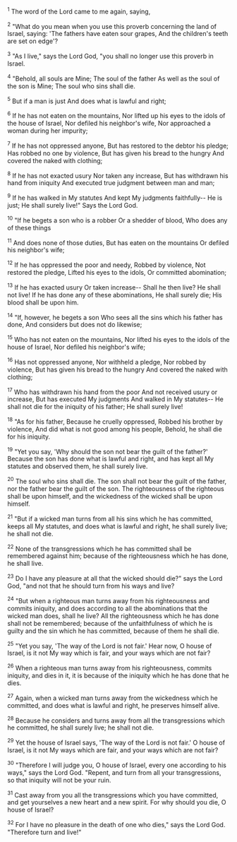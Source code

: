<sup>1</sup> 
The word of the Lord came to me again, saying, 

<sup>2</sup> 
"What do you mean when you use this proverb concerning the land of Israel, saying: 'The fathers have eaten sour grapes, And the children's teeth are set on edge'? 

<sup>3</sup> 
"As I live," says the Lord God, "you shall no longer use this proverb in Israel. 

<sup>4</sup> 
"Behold, all souls are Mine; The soul of the father As well as the soul of the son is Mine; The soul who sins shall die. 

<sup>5</sup> 
But if a man is just And does what is lawful and right; 

<sup>6</sup> 
If he has not eaten on the mountains, Nor lifted up his eyes to the idols of the house of Israel, Nor defiled his neighbor's wife, Nor approached a woman during her impurity; 

<sup>7</sup> 
If he has not oppressed anyone, But has restored to the debtor his pledge; Has robbed no one by violence, But has given his bread to the hungry And covered the naked with clothing; 

<sup>8</sup> 
If he has not exacted usury Nor taken any increase, But has withdrawn his hand from iniquity And executed true judgment between man and man; 

<sup>9</sup> 
If he has walked in My statutes And kept My judgments faithfully-- He is just; He shall surely live!" Says the Lord God. 

<sup>10</sup> 
"If he begets a son who is a robber Or a shedder of blood, Who does any of these things 

<sup>11</sup> 
And does none of those duties, But has eaten on the mountains Or defiled his neighbor's wife; 

<sup>12</sup> 
If he has oppressed the poor and needy, Robbed by violence, Not restored the pledge, Lifted his eyes to the idols, Or committed abomination; 

<sup>13</sup> 
If he has exacted usury Or taken increase-- Shall he then live? He shall not live! If he has done any of these abominations, He shall surely die; His blood shall be upon him. 

<sup>14</sup> 
"If, however, he begets a son Who sees all the sins which his father has done, And considers but does not do likewise; 

<sup>15</sup> 
Who has not eaten on the mountains, Nor lifted his eyes to the idols of the house of Israel, Nor defiled his neighbor's wife; 

<sup>16</sup> 
Has not oppressed anyone, Nor withheld a pledge, Nor robbed by violence, But has given his bread to the hungry And covered the naked with clothing; 

<sup>17</sup> 
Who has withdrawn his hand from the poor And not received usury or increase, But has executed My judgments And walked in My statutes-- He shall not die for the iniquity of his father; He shall surely live! 

<sup>18</sup> 
"As for his father, Because he cruelly oppressed, Robbed his brother by violence, And did what is not good among his people, Behold, he shall die for his iniquity.

<sup>19</sup> 
"Yet you say, 'Why should the son not bear the guilt of the father?' Because the son has done what is lawful and right, and has kept all My statutes and observed them, he shall surely live. 

<sup>20</sup> 
The soul who sins shall die. The son shall not bear the guilt of the father, nor the father bear the guilt of the son. The righteousness of the righteous shall be upon himself, and the wickedness of the wicked shall be upon himself. 

<sup>21</sup> 
"But if a wicked man turns from all his sins which he has committed, keeps all My statutes, and does what is lawful and right, he shall surely live; he shall not die. 

<sup>22</sup> 
None of the transgressions which he has committed shall be remembered against him; because of the righteousness which he has done, he shall live. 

<sup>23</sup> 
Do I have any pleasure at all that the wicked should die?" says the Lord God, "and not that he should turn from his ways and live? 

<sup>24</sup> 
"But when a righteous man turns away from his righteousness and commits iniquity, and does according to all the abominations that the wicked man does, shall he live? All the righteousness which he has done shall not be remembered; because of the unfaithfulness of which he is guilty and the sin which he has committed, because of them he shall die. 

<sup>25</sup> 
"Yet you say, 'The way of the Lord is not fair.' Hear now, O house of Israel, is it not My way which is fair, and your ways which are not fair? 

<sup>26</sup> 
When a righteous man turns away from his righteousness, commits iniquity, and dies in it, it is because of the iniquity which he has done that he dies. 

<sup>27</sup> 
Again, when a wicked man turns away from the wickedness which he committed, and does what is lawful and right, he preserves himself alive. 

<sup>28</sup> 
Because he considers and turns away from all the transgressions which he committed, he shall surely live; he shall not die. 

<sup>29</sup> 
Yet the house of Israel says, 'The way of the Lord is not fair.' O house of Israel, is it not My ways which are fair, and your ways which are not fair? 

<sup>30</sup> 
"Therefore I will judge you, O house of Israel, every one according to his ways," says the Lord God. "Repent, and turn from all your transgressions, so that iniquity will not be your ruin. 

<sup>31</sup> 
Cast away from you all the transgressions which you have committed, and get yourselves a new heart and a new spirit. For why should you die, O house of Israel? 

<sup>32</sup> 
For I have no pleasure in the death of one who dies," says the Lord God. "Therefore turn and live!"